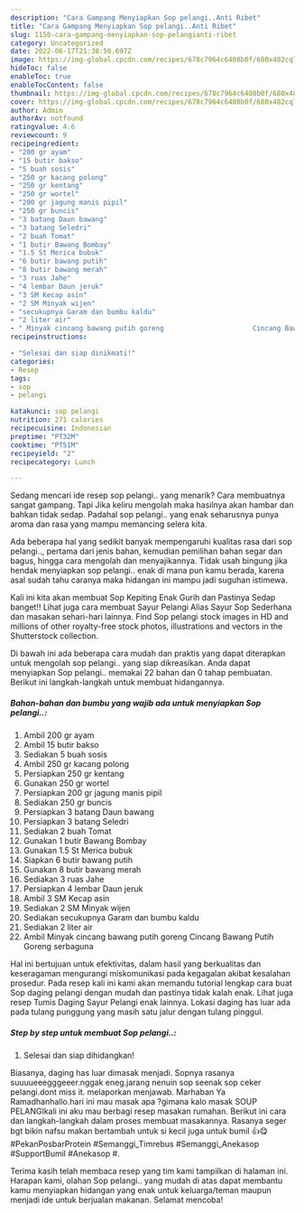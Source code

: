 ```yaml
---
description: "Cara Gampang Menyiapkan Sop pelangi..Anti Ribet"
title: "Cara Gampang Menyiapkan Sop pelangi..Anti Ribet"
slug: 1150-cara-gampang-menyiapkan-sop-pelangianti-ribet
category: Uncategorized
date: 2022-06-17T21:38:50.697Z
image: https://img-global.cpcdn.com/recipes/678c7964c6408b0f/680x482cq70/sop-pelangi-foto-resep-utama.jpg
hideToc: false
enableToc: true
enableTocContent: false
thumbnail: https://img-global.cpcdn.com/recipes/678c7964c6408b0f/680x482cq70/sop-pelangi-foto-resep-utama.jpg
cover: https://img-global.cpcdn.com/recipes/678c7964c6408b0f/680x482cq70/sop-pelangi-foto-resep-utama.jpg
author: Admin
authorAv: notfound
ratingvalue: 4.6
reviewcount: 9
recipeingredient:
- "200 gr ayam"
- "15 butir bakso"
- "5 buah sosis"
- "250 gr kacang polong"
- "250 gr kentang"
- "250 gr wortel"
- "200 gr jagung manis pipil"
- "250 gr buncis"
- "3 batang Daun bawang"
- "3 batang Seledri"
- "2 buah Tomat"
- "1 butir Bawang Bombay"
- "1.5 St Merica bubuk"
- "6 butir bawang putih"
- "8 butir bawang merah"
- "3 ruas Jahe"
- "4 lembar Daun jeruk"
- "3 SM Kecap asin"
- "2 SM Minyak wijen"
- "secukupnya Garam dan bumbu kaldu"
- "2 liter air"
- " Minyak cincang bawang putih goreng                      Cincang Bawang Putih Goreng serbaguna"
recipeinstructions:

- "Selesai dan siap dinikmati!"
categories:
- Resep
tags:
- sop
- pelangi

katakunci: sop pelangi 
nutrition: 271 calories
recipecuisine: Indonesian
preptime: "PT32M"
cooktime: "PT51M"
recipeyield: "2"
recipecategory: Lunch

---
```



Sedang mencari ide resep sop pelangi.. yang menarik? Cara membuatnya sangat gampang. Tapi Jika keliru mengolah maka hasilnya akan hambar dan bahkan tidak sedap. Padahal sop pelangi.. yang enak seharusnya punya aroma dan rasa yang mampu memancing selera kita.


Ada beberapa hal yang sedikit banyak mempengaruhi kualitas rasa dari sop pelangi.., pertama dari jenis bahan, kemudian pemilihan bahan segar dan bagus, hingga cara mengolah dan menyajikannya. Tidak usah bingung jika hendak menyiapkan sop pelangi.. enak di mana pun kamu berada, karena asal sudah tahu caranya maka hidangan ini mampu jadi suguhan istimewa.

Kali ini kita akan membuat Sop Kepiting Enak Gurih dan Pastinya Sedap banget!! Lihat juga cara membuat Sayur Pelangi Alias Sayur Sop Sederhana dan masakan sehari-hari lainnya. Find Sop pelangi stock images in HD and millions of other royalty-free stock photos, illustrations and vectors in the Shutterstock collection.


Di bawah ini ada beberapa cara mudah dan praktis yang dapat diterapkan untuk mengolah sop pelangi.. yang siap dikreasikan. Anda dapat menyiapkan Sop pelangi.. memakai 22 bahan dan 0 tahap pembuatan. Berikut ini langkah-langkah untuk membuat hidangannya.

<!--inarticleads1-->

##### Bahan-bahan dan bumbu yang wajib ada untuk menyiapkan Sop pelangi..:

1. Ambil 200 gr ayam
1. Ambil 15 butir bakso
1. Sediakan 5 buah sosis
1. Ambil 250 gr kacang polong
1. Persiapkan 250 gr kentang
1. Gunakan 250 gr wortel
1. Persiapkan 200 gr jagung manis pipil
1. Sediakan 250 gr buncis
1. Persiapkan 3 batang Daun bawang
1. Persiapkan 3 batang Seledri
1. Sediakan 2 buah Tomat
1. Gunakan 1 butir Bawang Bombay
1. Gunakan 1.5 St Merica bubuk
1. Siapkan 6 butir bawang putih
1. Gunakan 8 butir bawang merah
1. Sediakan 3 ruas Jahe
1. Persiapkan 4 lembar Daun jeruk
1. Ambil 3 SM Kecap asin
1. Sediakan 2 SM Minyak wijen
1. Sediakan secukupnya Garam dan bumbu kaldu
1. Sediakan 2 liter air
1. Ambil  Minyak cincang bawang putih goreng                      Cincang Bawang Putih Goreng serbaguna


Hal ini bertujuan untuk efektivitas, dalam hasil yang berkualitas dan keseragaman mengurangi miskomunikasi pada kegagalan akibat kesalahan prosedur. Pada resep kali ini kami akan memandu tutorial lengkap cara buat Sop daging pelangi dengan mudah dan pastinya tidak kalah enak. Lihat juga resep Tumis Daging Sayur Pelangi enak lainnya. Lokasi daging has luar ada pada tulang punggung yang masih satu jalur dengan tulang pinggul. 

<!--inarticleads2-->

##### Step by step untuk membuat Sop pelangi..:


1. Selesai dan siap dihidangkan!

Biasanya, daging has luar dimasak menjadi. Sopnya rasanya suuuueeegggeeer.nggak eneg.jarang nenuin sop seenak sop ceker pelangi.dont miss it. melaporkan menjawab. Marhaban Ya Ramadhanhallo.hari ini mau masak apa ?gimana kalo masak SOUP PELANGIkali ini aku mau berbagi resep masakan rumahan. Berikut ini cara dan langkah-langkah dalam proses membuat masakannya. Rasanya seger bgt bikin nafsu makan bertambah untuk si kecil juga untuk bumil 👍😋 #PekanPosbarProtein #Semanggi_Timrebus #Semanggi_Anekasop #SupportBumil #Anekasop #. 

Terima kasih telah membaca resep yang tim kami tampilkan di halaman ini. Harapan kami, olahan Sop pelangi.. yang mudah di atas dapat membantu kamu menyiapkan hidangan yang enak untuk keluarga/teman maupun menjadi ide untuk berjualan makanan. Selamat mencoba!
